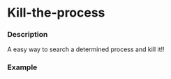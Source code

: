 # Kill-the-process
### Description
A easy way to search a determined process and kill it!!

### Example
